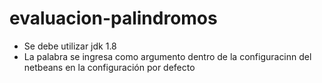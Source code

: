 # evaluacion-palindromos

- Se debe utilizar jdk 1.8
- La palabra se ingresa como argumento dentro de la configuracinn del netbeans en la configuración por defecto
